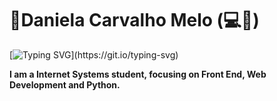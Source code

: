 <h1>👋Daniela Carvalho Melo (💻💖)</h1>

[![Typing SVG](https://readme-typing-svg.demolab.com?font=Georgia&weight=650&size=30&pause=1000&color=9421CF&width=435&lines=Hello!+Welcome+to+my+Github!;It's+nice+to+meet+you!;Feel+free+to+contact+me!)](https://git.io/typing-svg)

<b>I am a Internet Systems student, focusing on Front End, Web Development and Python.</b>





<!--
**daniela-cvmelo/Daniela-CVMelo** is a ✨ _special_ ✨ repository because its `README.md` (this file) appears on your GitHub profile.

Here are some ideas to get you started:

- 🔭 I’m currently working on ...
- 🌱 I’m currently learning ...
- 👯 I’m looking to collaborate on ...
- 🤔 I’m looking for help with ...
- 💬 Ask me about ...
- 📫 How to reach me: ...
- 😄 Pronouns: ...
- ⚡ Fun fact: ...
-->
